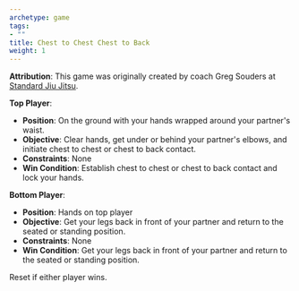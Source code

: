 ```yaml
---
archetype: game
tags:
- ""
title: Chest to Chest Chest to Back
weight: 1
---
```

**Attribution**: This game was originally created by coach Greg Souders at [Standard Jiu Jitsu](https://standardjiujitsu.com).

**Top Player**:
  * **Position**: On the ground with your hands wrapped around your partner's waist.
  * **Objective**: Clear hands, get under or behind your partner's elbows, and initiate chest to chest or chest to back contact.
  * **Constraints**: None
  * **Win Condition**: Establish chest to chest or chest to back contact and lock your hands.

**Bottom Player**:
  * **Position**: Hands on top player
  * **Objective**: Get your legs back in front of your partner and return to the seated or standing position.
  * **Constraints**: None
  * **Win Condition**: Get your legs back in front of your partner and return to the seated or standing position.

Reset if either player wins.
